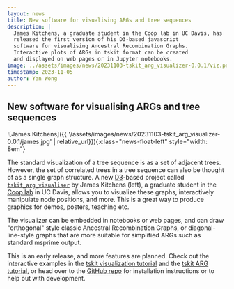 ```yaml
---
layout: news
title: New software for visualising ARGs and tree sequences
description: |
  James Kitchens, a graduate student in the Coop lab in UC Davis, has
  released the first version of his D3-based javascript
  software for visualising Ancestral Recombination Graphs.
  Interactive plots of ARGs in tskit format can be created
  and displayed on web pages or in Jupyter notebooks.
image: ../assets/images/news/20231103-tskit_arg_visualizer-0.0.1/viz.png
timestamp: 2023-11-05
author: Yan Wong
---
```


## New software for visualising ARGs and tree sequences

![James Kitchens]({{ '/assets/images/news/20231103-tskit_arg_visualizer-0.0.1/james.jpg' |  relative_url}}){:class="news-float-left" style="width: 8em"}

The standard visualization of a tree sequence is as a set of
adjacent trees. However, the set of correlated trees in a tree sequence can
also be thought of as a single graph structure. A new [D3](https://d3js.org)-based project called
[`tskit_arg_visualiser`](https://github.com/kitchensjn/tskit_arg_visualizer)
by James Kitchens (left), a graduate student in the
[Coop lab](https://gcbias.org) in UC Davis, allows you to visualize these graphs, 
interactively manipulate node positions, and more. This is a great way to
produce graphics for demos, posters, teaching etc.

The visualizer can be embedded in notebooks or web pages, and
can draw "orthogonal" style classic Ancestral Recombination
Graphs, or diagonal-line-style graphs that are more suitable
for simplified ARGs such as standard msprime output.

This is an early release, and more features are planned. Check out
the interactive examples in the
[tskit visualization tutorial](https://tskit.dev/tutorials/viz.html#graph-representations)
and the
[tskit ARG tutorial](https://tskit.dev/tutorials/args.html#visualization), or
head over to the [GitHub repo](https://github.com/kitchensjn/tskit_arg_visualizer)
for installation instructions or to help out with development.